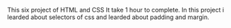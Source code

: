 This six project of HTML and CSS
It take 1 hour to complete.
In this project i learded about selectors of css and learded about padding and margin.

